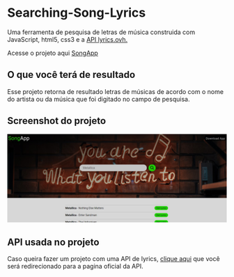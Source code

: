 # Searching-Song-Lyrics
Uma ferramenta de pesquisa de letras de música construida com JavaScript, html5, css3 e a [API lyrics.ovh.](https://lyrics.ovh/) 

Acesse o projeto aqui [SongApp](https://gabrielmxavier.github.io/Searching-Song-Lyrics/)

## O que você terá de resultado

Esse projeto retorna de resultado letras de músicas de acordo com o nome do artista ou da música que foi digitado no campo de pesquisa.

## Screenshot do projeto

![SongApp](https://github.com/gabrielmxavier/Searching-Song-Lyrics/blob/master/img/Song-screen-shot.jpg)

## API usada no projeto

Caso queira fazer um projeto com uma API de lyrics, [clique aqui](https://lyrics.ovh/) que você será redirecionado para a pagina oficial da API.
